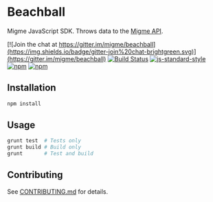 # Beachball

Migme JavaScript SDK. Throws data to the [Migme API](http://docs.migme.apiary.io/).

[![Join the chat at https://gitter.im/migme/beachball](https://img.shields.io/badge/gitter-join%20chat-brightgreen.svg)](https://gitter.im/migme/beachball)
[![Build Status](https://img.shields.io/codeship/5e7f47c0-bfe9-0132-39f9-7eb09717a41c.svg)](https://codeship.com/projects/73070)
[![js-standard-style](https://img.shields.io/badge/code%20style-standard-brightgreen.svg?style=flat)](https://github.com/feross/standard)
[![npm](https://img.shields.io/npm/v/migme.svg)](https://www.npmjs.com/package/migme)
[![npm](https://img.shields.io/npm/dm/migme.svg)](https://www.npmjs.com/package/migme)

## Installation
```bash
npm install
```

## Usage
```bash
grunt test  # Tests only
grunt build # Build only
grunt       # Test and build
```

## Contributing
See [CONTRIBUTING.md](CONTRIBUTING.md) for details.
